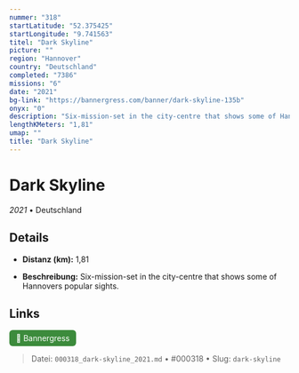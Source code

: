 ```yaml
---
nummer: "318"
startLatitude: "52.375425"
startLongitude: "9.741563"
titel: "Dark Skyline"
picture: ""
region: "Hannover"
country: "Deutschland"
completed: "7386"
missions: "6"
date: "2021"
bg-link: "https://bannergress.com/banner/dark-skyline-135b"
onyx: "0"
description: "Six-mission-set in the city-centre that shows some of Hannovers popular sights."
lengthKMeters: "1,81"
umap: ""
title: "Dark Skyline"
---
```

# Dark Skyline

*2021* • Deutschland



## Details
- **Distanz (km):** 1,81



- **Beschreibung:** Six-mission-set in the city-centre that shows some of Hannovers popular sights.


## Links
<div style="margin-top: 0.5em;">
<a href="https://bannergress.com/banner/dark-skyline-135b" target="_blank" style="display:inline-block;margin-right:8px;padding:6px 12px;background-color:#3c8b3c;color:white;text-decoration:none;border-radius:6px;">🔗 Bannergress</a>

</div>


> Datei: `000318_dark-skyline_2021.md` • #000318 • Slug: `dark-skyline`
